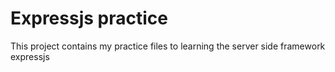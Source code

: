 # Expressjs practice

This project contains my practice files to learning the server
side framework expressjs